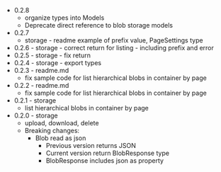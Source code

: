 * 0.2.8
    * organize types into Models
    * Deprecate direct reference to blob storage models
* 0.2.7
    * storage - readme example of prefix value, PageSettings type
* 0.2.6 - storage - correct return for listing - including prefix and error
* 0.2.5 - storage - fix return 
* 0.2.4 - storage - export types
* 0.2.3 - readme.md
    * fix sample code for list hierarchical blobs in container by page
* 0.2.2 - readme.md
    * fix sample code for list hierarchical blobs in container by page
* 0.2.1 - storage
    * list hierarchical blobs in container by page
* 0.2.0 - storage 
    * upload, download, delete
    * Breaking changes:
        * Blob read as json 
            * Previous version returns JSON
            * Current version return BlobResponse type
            * BlobResponse includes json as property